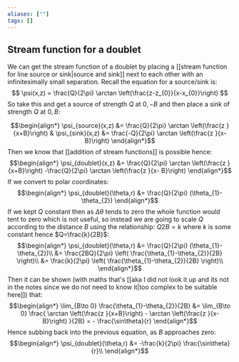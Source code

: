 ```yaml
---
aliases: [""]
tags: []
---
```


## Stream function for a doublet


We can get the stream function of a doublet by placing a [[stream function for line source or sink|source and sink]] next to each other with an infinitesimally small separation. Recall the equation for a source/sink is:
$$ \psi(x,z) = \frac{Q}{2\pi} \arctan \left(\frac{z-z_{0}}{x-x_{0}}\right)  $$ So take this and get a source of strength $Q$ at $0,-B$ and then place a sink of strength $Q$ at $0 , B$:

$$\begin{align*}
\psi_{source}(x,z) &=  \frac{Q}{2\pi} \arctan \left(\frac{z }{x+B}\right) & \psi_{sink}(x,z) &=  \frac{-Q}{2\pi} \arctan \left(\frac{z }{x- B}\right)
\end{align*}$$
Then we know that [[addition of stream functions]] is possible hence:
$$\begin{align*}
\psi_{doublet}(x,z) &=  \frac{Q}{2\pi} \arctan \left(\frac{z }{x+B}\right) -\frac{Q}{2\pi} \arctan \left(\frac{z }{x- B}\right) 
\end{align*}$$
If we convert to polar coordinates:
$$\begin{align*}
\psi_{doublet}(\theta,r) &=  \frac{Q}{2\pi} (\theta_{1}-\theta_{2})
\end{align*}$$
If we kept $Q$ constant then as $\Delta \theta$ tends to zero the whole function would tent to zero which is not useful, so instead we are going to scale $Q$ according to the distance $B$ using the relationship: $Q2B=k$ where $k$ is some constant hence $Q=\frac{k}{2B}$:
$$\begin{align*}
\psi_{doublet}(\theta,r) &=  \frac{Q}{2\pi} (\theta_{1}-\theta_{2})\\
  &=  \frac{2BQ}{2\pi} \left( \frac{\theta_{1}-\theta_{2}}{2B} \right)\\
  &=  \frac{k}{2\pi} \left( \frac{\theta_{1}-\theta_{2}}{2B} \right)\\
\end{align*}$$
Then it can be shown (with maths that's [[aka I did not look it up and its not in the notes since we do not need to know it|too complex to be suitable here]]) that:
$$\begin{align*}
\lim_{B\to 0} \frac{\theta_{1}-\theta_{2}}{2B} &= \lim_{B\to 0} \frac{  \arctan \left(\frac{z }{x+B}\right) -  \arctan \left(\frac{z }{x- B}\right)  }{2B} = - \frac{\sin\theta}{r}
\end{align*}$$
Hence subbing back into the previous equation, as $B$ approaches zero:
$$\begin{align*}
\psi_{doublet}(\theta,r)  &=  -\frac{k}{2\pi} \frac{\sin\theta}{r}\\
\end{align*}$$
